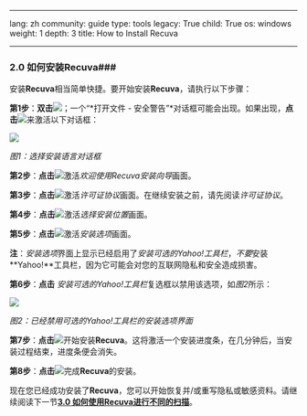 

---

lang: zh
community: guide
type: tools
legacy: True
child: True
os: windows
weight: 1
depth: 3
title: How to Install Recuva

---

### 2.0 如何安装Recuva###

安装**Recuva**相当简单快捷。要开始安装**Recuva**，请执行以下步骤：

**第1步**：**双击**![](/sbox/screen/recuva-zh/13.png)；一个“*打开文件 - 安全警告”*对话框可能会出现。如果出现，**点击**![](/sbox/screen/recuva-zh/02.png)来激活以下对话框：

![](/sbox/screen/recuva-zh/03.png)

*图1：选择安装语言对话框*

**第2步**：**点击**![](/sbox/screen/recuva-zh/04.png)激活*欢迎使用Recuva安装向导*画面。

**第3步**：**点击**![](/sbox/screen/recuva-zh/06.png)激活*许可证协议*画面。在继续安装之前，请先阅读*许可证协议*。

**第4步**：**点击**![](/sbox/screen/recuva-zh/07.png)激活*选择安装位置*画面。

**第5步**：**点击**![](/sbox/screen/recuva-zh/06.png)激活*安装选项*画面。

**注**：*安装选项*界面上显示已经启用了*安装可选的Yahoo!工具栏*，*不要*安装**Yahoo!**工具栏，因为它可能会对您的互联网隐私和安全造成损害。

**第6步**：**点击** *安装可选的Yahoo!工具栏*复选框以禁用该选项，如*图2*所示：

![](/sbox/screen/recuva-zh/09.png)

*图2：已经禁用可选的Yahoo!工具栏的安装选项界面*

**第7步**：**点击**![](/sbox/screen/recuva-zh/10.png)开始安装**Recuva**。这将激活一个安装进度条，在几分钟后，当安装过程结束，进度条便会消失。

**第8步**：**点击**![](/sbox/screen/recuva-zh/12.png)完成**Recuva**的安装。

现在您已经成功安装了**Recuva**，您可以开始恢复并/或重写隐私或敏感资料。请继续阅读下一节[**3.0 如何使用Recuva进行不同的扫描**](/zh/recuva_scan)。

